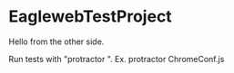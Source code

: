 # EaglewebTestProject
Hello from the other side. 

Run tests with "protractor <conf file>". Ex. protractor ChromeConf.js
